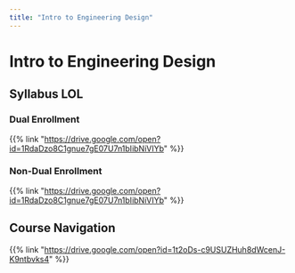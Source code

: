 ```yaml
---
title: "Intro to Engineering Design"
---
```


# Intro to Engineering Design

## Syllabus LOL

### Dual Enrollment

{{% link "https://drive.google.com/open?id=1RdaDzo8C1gnue7gE07U7n1bIibNiVIYb" %}}

### Non-Dual Enrollment

{{% link "https://drive.google.com/open?id=1RdaDzo8C1gnue7gE07U7n1bIibNiVIYb" %}}

## Course Navigation

{{% link "https://drive.google.com/open?id=1t2oDs-c9USUZHuh8dWcenJ-K9ntbvks4" %}}
<!--stackedit_data:
eyJoaXN0b3J5IjpbMTc3NjUyMzE2OF19
-->